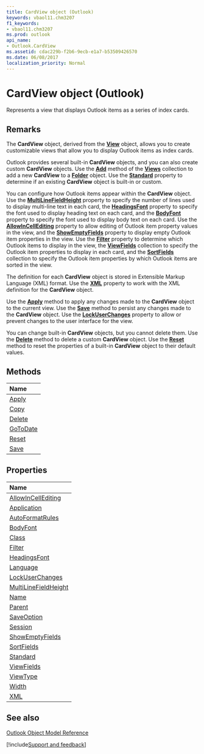 ```yaml
---
title: CardView object (Outlook)
keywords: vbaol11.chm3207
f1_keywords:
- vbaol11.chm3207
ms.prod: outlook
api_name:
- Outlook.CardView
ms.assetid: cdac229b-f2b6-9ecb-e1a7-b53509426570
ms.date: 06/08/2017
localization_priority: Normal
---
```



# CardView object (Outlook)

Represents a view that displays Outlook items as a series of index cards.


## Remarks

The  **CardView** object, derived from the **[View](Outlook.View.md)** object, allows you to create customizable views that allow you to display Outlook items as index cards.

Outlook provides several built-in  **CardView** objects, and you can also create custom **CardView** objects. Use the **[Add](Outlook.Views.Add.md)** method of the **[Views](Outlook.Views.md)** collection to add a new **CardView** to a **[Folder](Outlook.Folder.md)** object. Use the **[Standard](Outlook.CardView.Standard.md)** property to determine if an existing **CardView** object is built-in or custom.

You can configure how Outlook items appear within the  **CardView** object. Use the **[MultiLineFieldHeight](Outlook.CardView.MultiLineFieldHeight.md)** property to specify the number of lines used to display multi-line text in each card, the **[HeadingsFont](Outlook.CardView.HeadingsFont.md)** property to specify the font used to display heading text on each card, and the **[BodyFont](Outlook.CardView.BodyFont.md)** property to specify the font used to display body text on each card. Use the **[AllowInCellEditing](Outlook.CardView.AllowInCellEditing.md)** property to allow editing of Outlook item property values in the view, and the **[ShowEmptyFields](Outlook.CardView.ShowEmptyFields.md)** property to display empty Outlook item properties in the view. Use the **[Filter](Outlook.CardView.Filter.md)** property to determine which Outlook items to display in the view, the **[ViewFields](Outlook.CardView.ViewFields.md)** collection to specify the Outlook item properties to display in each card, and the **[SortFields](Outlook.CardView.SortFields.md)** collection to specify the Outlook item properties by which Outlook items are sorted in the view.

The definition for each  **CardView** object is stored in Extensible Markup Language (XML) format. Use the **[XML](Outlook.CardView.XML.md)** property to work with the XML definition for the **CardView** object.

Use the  **[Apply](Outlook.CardView.Apply.md)** method to apply any changes made to the **CardView** object to the current view. Use the **[Save](Outlook.CardView.Save.md)** method to persist any changes made to the **CardView** object. Use the **[LockUserChanges](Outlook.CardView.LockUserChanges.md)** property to allow or prevent changes to the user interface for the view.

You can change built-in  **CardView** objects, but you cannot delete them. Use the **[Delete](Outlook.CardView.Delete.md)** method to delete a custom **CardView** object. Use the **[Reset](Outlook.CardView.Reset.md)** method to reset the properties of a built-in **CardView** object to their default values.


## Methods



|Name|
|:-----|
|[Apply](Outlook.CardView.Apply.md)|
|[Copy](Outlook.CardView.Copy.md)|
|[Delete](Outlook.CardView.Delete.md)|
|[GoToDate](Outlook.CardView.GoToDate.md)|
|[Reset](Outlook.CardView.Reset.md)|
|[Save](Outlook.CardView.Save.md)|

## Properties



|Name|
|:-----|
|[AllowInCellEditing](Outlook.CardView.AllowInCellEditing.md)|
|[Application](Outlook.CardView.Application.md)|
|[AutoFormatRules](Outlook.CardView.AutoFormatRules.md)|
|[BodyFont](Outlook.CardView.BodyFont.md)|
|[Class](Outlook.CardView.Class.md)|
|[Filter](Outlook.CardView.Filter.md)|
|[HeadingsFont](Outlook.CardView.HeadingsFont.md)|
|[Language](Outlook.CardView.Language.md)|
|[LockUserChanges](Outlook.CardView.LockUserChanges.md)|
|[MultiLineFieldHeight](Outlook.CardView.MultiLineFieldHeight.md)|
|[Name](Outlook.CardView.Name.md)|
|[Parent](Outlook.CardView.Parent.md)|
|[SaveOption](Outlook.CardView.SaveOption.md)|
|[Session](Outlook.CardView.Session.md)|
|[ShowEmptyFields](Outlook.CardView.ShowEmptyFields.md)|
|[SortFields](Outlook.CardView.SortFields.md)|
|[Standard](Outlook.CardView.Standard.md)|
|[ViewFields](Outlook.CardView.ViewFields.md)|
|[ViewType](Outlook.CardView.ViewType.md)|
|[Width](Outlook.CardView.Width.md)|
|[XML](Outlook.CardView.XML.md)|

## See also


[Outlook Object Model Reference](overview/Outlook/object-model.md)

[!include[Support and feedback](~/includes/feedback-boilerplate.md)]